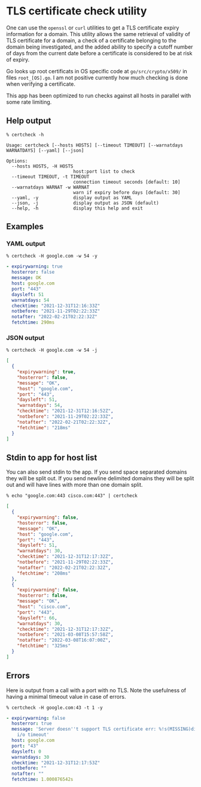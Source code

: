 # TLS certificate check utility

One can use the `openssl` or `curl` utilities to get a TLS certificate expiry
information for a domain. This utility allows the same retrieval of validity of
TLS certificate for a domain, a check of a certificate belonging to the domain
being investigated, and the added ability to specify a cutoff number of days
from the current date before a certificate is considered to be at risk of
expiry.

Go looks up root certificats in OS specific code at `go/src/crypto/x509/` in
files `root_[OS].go`. I am not positive currently how much checking is done when
verifying a certificate.

This app has been optimized to run checks against all hosts in parallel with
some rate limiting.

## Help output

`% certcheck -h`
```
Usage: certcheck [--hosts HOSTS] [--timeout TIMEOUT] [--warnatdays WARNATDAYS] [--yaml] [--json]

Options:
  --hosts HOSTS, -H HOSTS
                         host:port list to check
  --timeout TIMEOUT, -t TIMEOUT
                         connection timeout seconds [default: 10]
  --warnatdays WARNAT -w WARNAT
                         warn if expiry before days [default: 30]
  --yaml, -y             display output as YAML
  --json, -j             display output as JSON (default)
  --help, -h             display this help and exit
```

## Examples

### YAML output

`% certcheck -H google.com -w 54 -y`
```yaml
- expirywarning: true
  hosterror: false
  message: OK
  host: google.com
  port: "443"
  daysleft: 51
  warnatdays: 54
  checktime: "2021-12-31T12:16:33Z"
  notbefore: "2021-11-29T02:22:33Z"
  notafter: "2022-02-21T02:22:32Z"
  fetchtime: 290ms
```

### JSON output

`% certcheck -H google.com -w 54 -j`
```json
[
  {
    "expirywarning": true,
    "hosterror": false,
    "message": "OK",
    "host": "google.com",
    "port": "443",
    "daysleft": 51,
    "warnatdays": 54,
    "checktime": "2021-12-31T12:16:52Z",
    "notbefore": "2021-11-29T02:22:33Z",
    "notafter": "2022-02-21T02:22:32Z",
    "fetchtime": "218ms"
  }
]
```

## Stdin to app for host list

You can also send stdin to the app. If you send space separated domains they
will be split out. If you send newline delimited domains they will be split out
and will have lines with more than one domain split.

`% echo "google.com:443 cisco.com:443" | certcheck`
```json
[
  {
    "expirywarning": false,
    "hosterror": false,
    "message": "OK",
    "host": "google.com",
    "port": "443",
    "daysleft": 51,
    "warnatdays": 30,
    "checktime": "2021-12-31T12:17:32Z",
    "notbefore": "2021-11-29T02:22:33Z",
    "notafter": "2022-02-21T02:22:32Z",
    "fetchtime": "208ms"
  },
  {
    "expirywarning": false,
    "hosterror": false,
    "message": "OK",
    "host": "cisco.com",
    "port": "443",
    "daysleft": 66,
    "warnatdays": 30,
    "checktime": "2021-12-31T12:17:32Z",
    "notbefore": "2021-03-08T15:57:58Z",
    "notafter": "2022-03-08T16:07:00Z",
    "fetchtime": "325ms"
  }
]
```

## Errors

Here is output from a call with a port with no TLS. Note the usefulness of
having a minimal timeout value in case of errors.

`% certcheck -H google.com:43 -t 1 -y`
```YAML
- expirywarning: false
  hosterror: true
  message: 'Server doesn''t support TLS certificate err: %!s(MISSING)dial tcp 142.251.32.78:43:
    i/o timeout'
  host: google.com
  port: "43"
  daysleft: 0
  warnatdays: 30
  checktime: "2021-12-31T12:17:53Z"
  notbefore: ""
  notafter: ""
  fetchtime: 1.000876542s
```